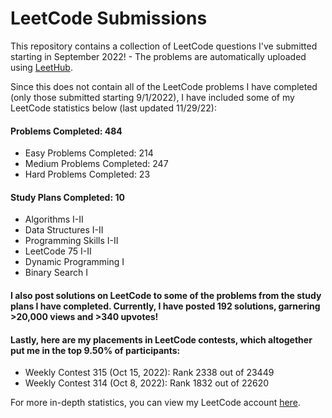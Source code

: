 # LeetCode Submissions
This repository contains a collection of LeetCode questions I've submitted starting in September 2022! - The problems are automatically uploaded using [LeetHub](https://github.com/QasimWani/LeetHub).

Since this does not contain all of the LeetCode problems I have completed (only those submitted starting 9/1/2022), I have included some of my LeetCode statistics below (last updated 11/29/22):

#### Problems Completed: 484
* Easy Problems Completed: 214
* Medium Problems Completed: 247
* Hard Problems Completed: 23

#### Study Plans Completed: 10
* Algorithms I-II
* Data Structures I-II
* Programming Skills I-II
* LeetCode 75 I-II
* Dynamic Programming I
* Binary Search I

#### I also post solutions on LeetCode to some of the problems from the study plans I have completed. Currently, I have posted 192 solutions, garnering >20,000 views and >340 upvotes!

#### Lastly, here are my placements in LeetCode contests, which altogether put me in the top 9.50% of participants:
* Weekly Contest 315 (Oct 15, 2022): Rank 2338 out of 23449
* Weekly Contest 314 (Oct 8, 2022): Rank 1832 out of 22620

For more in-depth statistics, you can view my LeetCode account [here](https://leetcode.com/bloomh/).
